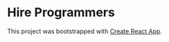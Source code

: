 # Hire Programmers

This project was bootstrapped with [Create React App](https://github.com/facebook/create-react-app).

